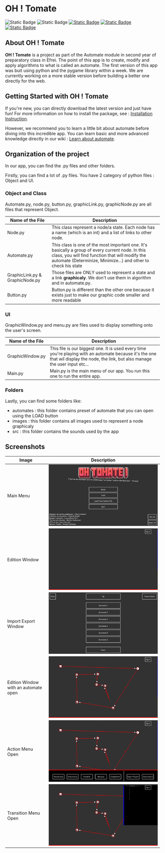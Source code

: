 # OH ! Tomate

![Static Badge](https://img.shields.io/badge/state-beta-orange?style=flat) ![Static Badge](https://img.shields.io/badge/license-MIT-green?style=flat) [![Static Badge](https://img.shields.io/badge/current%20version-1.1.1-blue?style=flat)](https://github.com/Arnaud-Chadal/oh-tomate/releases) [![Static Badge](https://img.shields.io/badge/python-3.11%7C3.12%7C3.13-purple?style=flat&link=https%3A%2F%2Fwww.python.org%2Fdownloads%2F)](https://www.python.org/downloads/) [![Static Badge](https://img.shields.io/badge/pygame-2.6.1-yellow?style=flat&link=https%3A%2F%2Fpypi.org%2Fproject%2Fpygame%2F)](https://www.pygame.org/news)

## About OH ! Tomate

**OH ! Tomate** is a project as part of the Automate module in second year of preparatory class in Efrei. The point of this app is to create, modify and apply algorithms to what is called an automate. The first version of this app was buit using python and the pygame library within a week. We are currently working on a more stable version before building a better one directly for the web.

## Getting Started with OH ! Tomate

If you're new, you can directly download the latest version and just have fun! For more information on how to install the package, see : [Installation Instruction](https://github.com/Arnaud-Chadal/oh-tomate/wiki/Installation-and-usage).

However, we recommend you to learn a little bit about automate before diving into this incredible app. You can learn basic and more advanced knowledge directly in our wiki : [Learn about automate](https://github.com/Arnaud-Chadal/oh-tomate/wiki/Learn-about-automate).
## Organization of the project

In our app, you can find the .py files and other folders.

Firstly, you can find a lot of .py files. You have 2 category of python files : Object and UI.

### Object and Class

Automate.py, node.py, button.py, graphicLink.py, graphicNode.py are all files that represent Object.

| Name of the File                                | Description                                                                         |
| ------------------------------------ | ----------------------------------------------------------------------------------- |
| Node.py                      | This class represent a node/a state. Each node has a name (which is an int) and a list of links to other node.                                            |
| Automate.py | This class is one of the most important one. It's basically a group of every current node. In this class, you will find function that will modify the automate (Determinize, Minimize...) and other to check his state |
| GraphicLink.py & GraphicNode.py | Those files are ONLY used to represent a state and a link **graphicaly**. We don't use them in algorithm and in automate.py. |
| Button.py | Button.py is different than the other one because it exists just to make our graphic code smaller and more readable |

### UI

GraphicWindow.py and menu.py are files used to display something onto the user's screen.

| Name of the File                                | Description                                                                         |
| ------------------------------------ | ----------------------------------------------------------------------------------- |
| GraphicWindow.py                      | This file is our biggest one. It is used every time you're playing with an automate because it's the one that wil display the node, the link, but also manage the user input etc... |
| Main.py | Main.py is the main menu of our app. You run this one to run the entire app. |

### Folders

Lastly, you can find some folders like:
- automates : this folder contains preset of automate that you can open using the LOAD button
- images : this folder contains all images used to represent a node graphicaly
- src : this folder contains the sounds used by the app

## Screenshots

| Image                                | Description                                                                                      |
| ------------------------------------ | :------------------------------------------------------------------------------------------------: |
| Main Menu                            | ![Main Menu Image](readmeImages/image.png)                                                       |
| Edition Window                       | ![Edition Window](readmeImages/{41327216-8A7E-484E-AD73-2BCAC70BAD44}.png)                       |
| Import Export Window                 | ![Import Export Window](readmeImages/{44739E5E-D6D1-4DD6-BCEA-3AECCD360AC1}.png)                 |
| Edition Window with an automate open | ![Edition Window with an automate open](readmeImages/{76C7CE6D-31BB-40FF-964F-A295C0E97A56}.png) |
| Action Menu Open                     | ![Action Menu Open](readmeImages/{882A1BB0-5DF4-4E81-89F5-9E850D7B6D26}.png)                     |
| Transition Menu Open                 | ![Transition Menu Open](readmeImages/{B6F78DF6-0412-437D-A331-6679710838A5}.png)                 |
